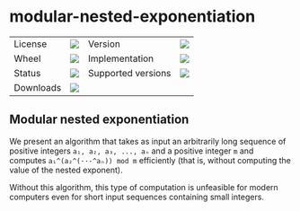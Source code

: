 # modular-nested-exponentiation

<table>
    <tr>
        <td>License</td>
        <td><img src='https://img.shields.io/pypi/l/mod-nest-exp.svg'></td>
        <td>Version</td>
        <td><img src='https://img.shields.io/pypi/v/mod-nest-exp.svg'></td>
    </tr>
    <tr>
        <td>Wheel</td>
        <td><img src='https://img.shields.io/pypi/wheel/mod-nest-exp.svg'></td>
        <td>Implementation</td>
        <td><img src='https://img.shields.io/pypi/implementation/mod-nest-exp.svg'></td>
    </tr>
    <tr>
        <td>Status</td>
        <td><img src='https://img.shields.io/pypi/status/mod-nest-exp.svg'></td>
        <td>Supported versions</td>
        <td><img src='https://img.shields.io/pypi/pyversions/mod-nest-exp.svg'></td>
    </tr>
    <tr>
        <td>Downloads</td>
        <td><img src='https://img.shields.io/pypi/dm/mod-nest-exp.svg'></td>
    </tr>
</table>

## Modular nested exponentiation

We present an algorithm that takes as input an arbitrarily long sequence of positive integers `a₁, a₂, a₃, ..., aₙ` and a positive integer `m` and computes `a₁^(a₂^(···^aₙ)) mod m` efficiently (that is, without computing the value of the nested exponent).

Without this algorithm, this type of computation is unfeasible for modern computers even for short input sequences containing small integers.